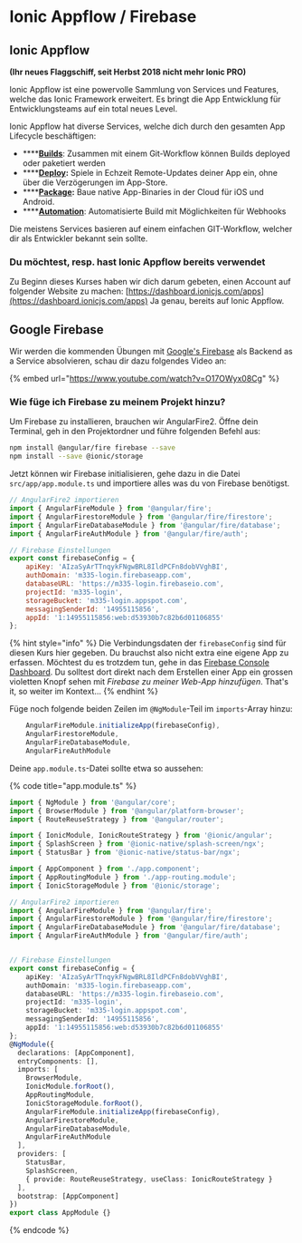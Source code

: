 # Ionic Appflow / Firebase

## Ionic Appflow

**\(Ihr neues Flaggschiff, seit Herbst 2018 nicht mehr Ionic PRO\)**

Ionic Appflow ist eine powervolle Sammlung von Services und Features, welche das Ionic Framework erweitert. Es bringt die App Entwicklung für Entwicklungsteams auf ein total neues Level.

Ionic Appflow hat diverse Services, welche dich durch den gesamten App Lifecycle beschäftigen:

* \*\*\*\*[**Builds**](https://ionicframework.com/docs/appflow/quickstart/connect): Zusammen mit einem Git-Workflow können Builds deployed oder paketiert werden
* \*\*\*\*[**Deploy**](https://ionicframework.com/docs/appflow/deploy/)**:** Spiele in Echzeit Remote-Updates deiner App ein, ohne über die Verzögerungen im App-Store.
* \*\*\*\*[**Package**](https://ionicframework.com/docs/appflow/package/)**:** Baue native App-Binaries in der Cloud für iOS und Android.
* \*\*\*\*[**Automation**](https://ionicframework.com/docs/appflow/automation/): Automatisierte Build mit Möglichkeiten für Webhooks

Die meistens Services basieren auf einem einfachen GIT-Workflow, welcher dir als Entwickler bekannt sein sollte.

### Du möchtest, resp. hast Ionic Appflow bereits verwendet

Zu Beginn dieses Kurses haben wir dich darum gebeten, einen Account auf folgender Website zu machen: [https://dashboard.ionicjs.com/apps](https://dashboard.ionicjs.com/apps) Ja genau, bereits auf Ionic Appflow.

## Google Firebase

Wir werden die kommenden Übungen mit [Google's Firebase](https://firebase.google.com/) als Backend as a Service absolvieren, schau dir dazu folgendes Video an:

{% embed url="https://www.youtube.com/watch?v=O17OWyx08Cg" %}

### Wie füge ich Firebase zu meinem Projekt hinzu?

Um Firebase zu installieren, brauchen wir AngularFire2. Öffne dein Terminal, geh in den Projektordner und führe folgenden Befehl aus:

```bash
npm install @angular/fire firebase --save
npm install --save @ionic/storage
```

Jetzt können wir Firebase initialisieren, gehe dazu in die Datei `src/app/app.module.ts` und importiere alles was du von Firebase benötigst.

```javascript
// AngularFire2 importieren
import { AngularFireModule } from '@angular/fire';
import { AngularFirestoreModule } from '@angular/fire/firestore';
import { AngularFireDatabaseModule } from '@angular/fire/database';
import { AngularFireAuthModule } from '@angular/fire/auth';

// Firebase Einstellungen 
export const firebaseConfig = {
    apiKey: 'AIzaSyArTTnqykFNgwBRL8IldPCFn8dobVVghBI',
    authDomain: 'm335-login.firebaseapp.com',
    databaseURL: 'https://m335-login.firebaseio.com',
    projectId: 'm335-login',
    storageBucket: 'm335-login.appspot.com',
    messagingSenderId: '14955115856',
    appId: '1:14955115856:web:d53930b7c82b6d01106855'
};
```

{% hint style="info" %}
Die Verbindungsdaten der `firebaseConfig` sind für diesen Kurs hier gegeben. Du brauchst also nicht extra eine eigene App zu erfassen. Möchtest du es trotzdem tun, gehe in das [Firebase Console Dashboard](https://console.firebase.google.com). Du solltest dort direkt nach dem Erstellen einer App ein grossen violetten Knopf sehen mit _Firebase zu meiner Web-App hinzufügen_. That's it, so weiter im Kontext...
{% endhint %}

Füge noch folgende beiden Zeilen im `@NgModule`-Teil im `imports`-Array hinzu:

```javascript
    AngularFireModule.initializeApp(firebaseConfig),
    AngularFirestoreModule,
    AngularFireDatabaseModule,
    AngularFireAuthModule
```

Deine `app.module.ts`-Datei sollte etwa so aussehen:

{% code title="app.module.ts" %}
```typescript
import { NgModule } from '@angular/core';
import { BrowserModule } from '@angular/platform-browser';
import { RouteReuseStrategy } from '@angular/router';

import { IonicModule, IonicRouteStrategy } from '@ionic/angular';
import { SplashScreen } from '@ionic-native/splash-screen/ngx';
import { StatusBar } from '@ionic-native/status-bar/ngx';

import { AppComponent } from './app.component';
import { AppRoutingModule } from './app-routing.module';
import { IonicStorageModule } from '@ionic/storage';

// AngularFire2 importieren
import { AngularFireModule } from '@angular/fire';
import { AngularFirestoreModule } from '@angular/fire/firestore';
import { AngularFireDatabaseModule } from '@angular/fire/database';
import { AngularFireAuthModule } from '@angular/fire/auth';


// Firebase Einstellungen 
export const firebaseConfig = {
    apiKey: 'AIzaSyArTTnqykFNgwBRL8IldPCFn8dobVVghBI',
    authDomain: 'm335-login.firebaseapp.com',
    databaseURL: 'https://m335-login.firebaseio.com',
    projectId: 'm335-login',
    storageBucket: 'm335-login.appspot.com',
    messagingSenderId: '14955115856',
    appId: '1:14955115856:web:d53930b7c82b6d01106855'
};
@NgModule({
  declarations: [AppComponent],
  entryComponents: [],
  imports: [
    BrowserModule,
    IonicModule.forRoot(),
    AppRoutingModule,
    IonicStorageModule.forRoot(),
    AngularFireModule.initializeApp(firebaseConfig),
    AngularFirestoreModule,
    AngularFireDatabaseModule,
    AngularFireAuthModule
  ],
  providers: [
    StatusBar,
    SplashScreen,
    { provide: RouteReuseStrategy, useClass: IonicRouteStrategy }
  ],
  bootstrap: [AppComponent]
})
export class AppModule {}

```
{% endcode %}

### 


